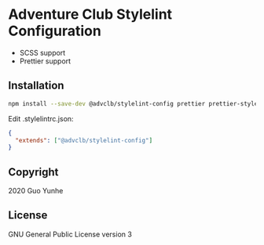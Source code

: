 # Adventure Club Stylelint Configuration

- SCSS support
- Prettier support

## Installation

```bash
npm install --save-dev @advclb/stylelint-config prettier prettier-stylelint stylelint stylelint-config-prettier stylelint-config-recommended stylelint-prettier stylelint-scss
```

Edit .stylelintrc.json:

```json
{
  "extends": ["@advclb/stylelint-config"]
}
```

## Copyright

2020 Guo Yunhe

## License

GNU General Public License version 3
